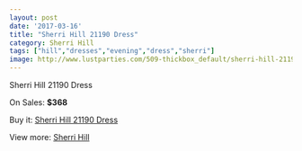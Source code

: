 ```yaml
---
layout: post
date: '2017-03-16'
title: "Sherri Hill 21190 Dress"
category: Sherri Hill
tags: ["hill","dresses","evening","dress","sherri"]
image: http://www.lustparties.com/509-thickbox_default/sherri-hill-21190-dress.jpg
---
```

Sherri Hill 21190 Dress

On Sales: **$368**
<a href="https://www.lustparties.com/en/sherri-hill/179-sherri-hill-21190-dress.html"><amp-img layout="responsive" width="600" height="600" src="//www.lustparties.com/509-thickbox_default/sherri-hill-21190-dress.jpg" alt="Sherri Hill 21190 Dress 0" /></a>
<a href="https://www.lustparties.com/en/sherri-hill/179-sherri-hill-21190-dress.html"><amp-img layout="responsive" width="600" height="600" src="//www.lustparties.com/510-thickbox_default/sherri-hill-21190-dress.jpg" alt="Sherri Hill 21190 Dress 1" /></a>

Buy it: [Sherri Hill 21190 Dress](https://www.lustparties.com/en/sherri-hill/179-sherri-hill-21190-dress.html "Sherri Hill 21190 Dress")

View more: [Sherri Hill](https://www.lustparties.com/en/2-sherri-hill "Sherri Hill")